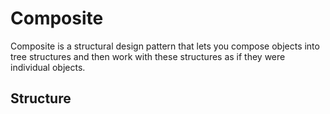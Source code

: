 # Composite

Composite is a structural design pattern that lets you compose objects into tree structures and then work with these structures as if they were individual objects.

## Structure
